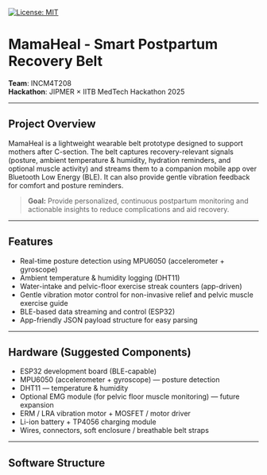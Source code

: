 [![License: MIT](https://img.shields.io/badge/License-MIT-yellow.svg)](https://opensource.org/licenses/MIT)

# MamaHeal - Smart Postpartum Recovery Belt

**Team**: INCM4T208  
**Hackathon**: JIPMER × IITB MedTech Hackathon 2025

---

## Project Overview
MamaHeal is a lightweight wearable belt prototype designed to support mothers after C-section. The belt captures recovery-relevant signals (posture, ambient temperature & humidity, hydration reminders, and optional muscle activity) and streams them to a companion mobile app over Bluetooth Low Energy (BLE). It can also provide gentle vibration feedback for comfort and posture reminders.

> **Goal:** Provide personalized, continuous postpartum monitoring and actionable insights to reduce complications and aid recovery.

---

## Features
- Real-time posture detection using MPU6050 (accelerometer + gyroscope)
- Ambient temperature & humidity logging (DHT11)
- Water-intake and pelvic-floor exercise streak counters (app-driven)
- Gentle vibration motor control for non-invasive relief and pelvic muscle exercise guide
- BLE-based data streaming and control (ESP32)
- App-friendly JSON payload structure for easy parsing

---

## Hardware (Suggested Components)
- ESP32 development board (BLE-capable)
- MPU6050 (accelerometer + gyroscope) — posture detection
- DHT11 — temperature & humidity
- Optional EMG module (for pelvic floor muscle monitoring) — future expansion
- ERM / LRA vibration motor + MOSFET / motor driver
- Li-ion battery + TP4056 charging module
- Wires, connectors, soft enclosure / breathable belt straps

---

## Software Structure

